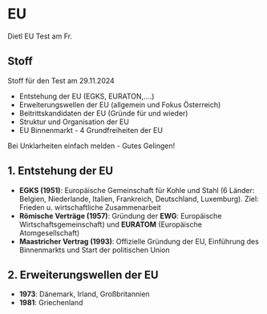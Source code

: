 # EU

Dietl EU Test am Fr.

## Stoff

Stoff für den Test am 29.11.2024
 
+ Entstehung der EU (EGKS, EURATON,....)
+ Erweiterungswellen der EU (allgemein und Fokus Österreich)
+ Beitrittskandidaten der EU (Gründe für und wieder)
+ Struktur und Organisation der EU
+ EU Binnenmarkt - 4 Grundfreiheiten der EU
 
Bei Unklarheiten einfach melden - Gutes Gelingen!

## 1. Entstehung der EU

- **EGKS (1951)**: Europäische Gemeinschaft für Kohle und Stahl (6 Länder: Belgien, Niederlande, Italien, Frankreich, Deutschland, Luxemburg). Ziel: Frieden u. wirtschaftliche Zusammenarbeit
- **Römische Verträge (1957)**: Gründung der **EWG**: Europäische Wirtschaftsgemeinschaft) und **EURATOM** (Europäische Atomgesellschaft)
- **Maastricher Vertrag (1993)**: Offizielle Gründung der EU, Einführung des Binnenmarkts und Start der politischen Union

## 2. Erweiterungswellen der EU

- **1973**: Dänemark, Irland, Großbritannien
- **1981**: Griechenland
